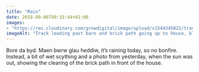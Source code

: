 ```yaml
---
title: "Rain"
date: 2018-09-06T09:33:44+01:00
images: 
- "https://res.cloudinary.com/growdigital/image/upload/v1544345022/track-30622863738.jpg"
imageAlt: "Track leading past barn and brick path going up to house, blue sky & cloud"
---
```


Bore da byd. Maen bwrw glau heddiw, it’s raining today, so no bonfire. Instead, a bit of wet scything and a photo from yesterday, when the sun was out, showing the clearing of the brick path in front of the house. 
